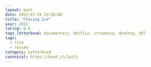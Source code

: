 ```yaml
---
layout: post 
date: 2013-07-28 23:59:00
title: "Chasing Ice"
year: 2012
rating: 0.9
tags_letterboxd: documentary, Netflix, streaming, desktop, NYC
tags:
  - film
  - review
category: Letterboxd
canonical: https://boxd.it/1wz7z
---
```

